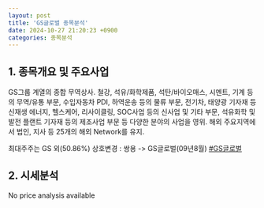 ```yaml
---
layout: post
title: 'GS글로벌 종목분석'
date: 2024-10-27 21:20:23 +0900
categories: 종목분석
---
```


## 1. 종목개요 및 주요사업

GS그룹 계열의 종합 무역상사. 철강, 석유/화학제품, 석탄/바이오매스, 시멘트, 기계 등의 무역/유통 부문, 수입자동차 PDI, 하역운송 등의 물류 부문, 전기차, 태양광 기자재 등 신재생 에너지, 헬스케어, 리사이클링, SOC사업 등의 신사업 및 기타 부문, 석유화학 및 발전 플랜트 기자재 등의 제조사업 부문 등 다양한 분야의 사업을 영위. 해외 주요지역에서 법인, 지사 등 25개의 해외 Network를 유지.

최대주주는 GS 외(50.86%) 상호변경 : 쌍용 -> GS글로벌(09년8월)
[#GS글로벌](#)

## 2. 시세분석

No price analysis available
